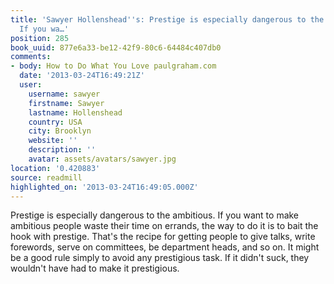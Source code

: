 ```yaml
---
title: 'Sawyer Hollenshead''s: Prestige is especially dangerous to the ambitious.
  If you wa…'
position: 285
book_uuid: 877e6a33-be12-42f9-80c6-64484c407db0
comments:
- body: How to Do What You Love paulgraham.com
  date: '2013-03-24T16:49:21Z'
  user:
    username: sawyer
    firstname: Sawyer
    lastname: Hollenshead
    country: USA
    city: Brooklyn
    website: ''
    description: ''
    avatar: assets/avatars/sawyer.jpg
location: '0.420883'
source: readmill
highlighted_on: '2013-03-24T16:49:05.000Z'
---
```


Prestige is especially dangerous to the ambitious. If you want to make ambitious people waste their time on errands, the way to do it is to bait the hook with prestige. That's the recipe for getting people to give talks, write forewords, serve on committees, be department heads, and so on. It might be a good rule simply to avoid any prestigious task. If it didn't suck, they wouldn't have had to make it prestigious.